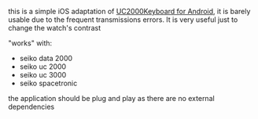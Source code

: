 
this is a simple iOS adaptation of [UC2000Keyboard for Android](https://github.com/azya52/seiko/tree/master),  it is barely usable due to the frequent transmissions errors.
It is very useful just to change the watch's contrast

"works" with:

- seiko data 2000
- seiko uc 2000
- seiko uc 3000
- seiko spacetronic

the application should be plug and play as there are no external dependencies
